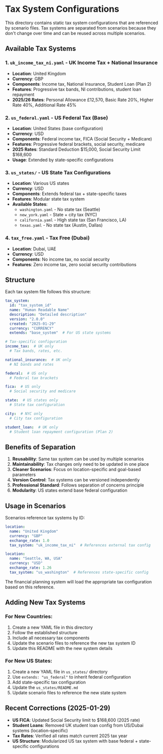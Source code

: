 # Tax System Configurations

This directory contains static tax system configurations that are referenced by scenario files. Tax systems are separated from scenarios because they don't change over time and can be reused across multiple scenarios.

## Available Tax Systems

### 1. **`uk_income_tax_ni.yaml`** - UK Income Tax + National Insurance
- **Location**: United Kingdom
- **Currency**: GBP
- **Components**: Income tax, National Insurance, Student Loan (Plan 2)
- **Features**: Progressive tax bands, NI contributions, student loan repayment
- **2025/26 Rates**: Personal Allowance £12,570, Basic Rate 20%, Higher Rate 40%, Additional Rate 45%

### 2. **`us_federal.yaml`** - US Federal Tax (Base)
- **Location**: United States (base configuration)
- **Currency**: USD
- **Components**: Federal income tax, FICA (Social Security + Medicare)
- **Features**: Progressive federal brackets, social security, medicare
- **2025 Rates**: Standard Deduction $15,000, Social Security Limit $168,600
- **Usage**: Extended by state-specific configurations

### 3. **`us_states/`** - US State Tax Configurations
- **Location**: Various US states
- **Currency**: USD
- **Components**: Extends federal tax + state-specific taxes
- **Features**: Modular state tax system
- **Available States**:
  - `washington.yaml` - No state tax (Seattle)
  - `new_york.yaml` - State + city tax (NYC)
  - `california.yaml` - High state tax (San Francisco, LA)
  - `texas.yaml` - No state tax (Austin, Dallas)

### 4. **`tax_free.yaml`** - Tax Free (Dubai)
- **Location**: Dubai, UAE
- **Currency**: USD
- **Components**: No income tax, no social security
- **Features**: Zero income tax, zero social security contributions

## Structure

Each tax system file follows this structure:

```yaml
tax_system:
  id: "tax_system_id"
  name: "Human Readable Name"
  description: "Detailed description"
  version: "2.0.0"
  created: "2025-01-29"
  currency: "CURRENCY"
  extends: "base_system"  # For US state systems

# Tax-specific configuration
income_tax:  # UK only
  # Tax bands, rates, etc.

national_insurance:  # UK only
  # NI bands and rates

federal:  # US only
  # Federal tax brackets

fica:  # US only
  # Social security and medicare

state:  # US states only
  # State tax configuration

city:  # NYC only
  # City tax configuration

student_loan:  # UK only
  # Student loan repayment configuration (Plan 2)
```

## Benefits of Separation

1. **Reusability**: Same tax system can be used by multiple scenarios
2. **Maintainability**: Tax changes only need to be updated in one place
3. **Cleaner Scenarios**: Focus on location-specific and goal-based parameters
4. **Version Control**: Tax systems can be versioned independently
5. **Professional Standard**: Follows separation of concerns principle
6. **Modularity**: US states extend base federal configuration

## Usage in Scenarios

Scenarios reference tax systems by ID:

```yaml
location:
  name: "United Kingdom"
  currency: "GBP"
  exchange_rate: 1.0
  tax_system: "uk_income_tax_ni"  # References external tax config

location:
  name: "Seattle, WA, USA"
  currency: "USD"
  exchange_rate: 1.26
  tax_system: "us_washington"  # References state-specific config
```

The financial planning system will load the appropriate tax configuration based on this reference.

## Adding New Tax Systems

### For New Countries:
1. Create a new YAML file in this directory
2. Follow the established structure
3. Include all necessary tax components
4. Update the scenario files to reference the new tax system ID
5. Update this README with the new system details

### For New US States:
1. Create a new YAML file in `us_states/` directory
2. Use `extends: "us_federal"` to inherit federal configuration
3. Add state-specific tax configuration
4. Update the `us_states/README.md`
5. Update scenario files to reference the new state system

## Recent Corrections (2025-01-29)

- **US FICA**: Updated Social Security limit to $168,600 (2025 rate)
- **Student Loans**: Removed UK student loan config from US/Dubai systems (location-specific)
- **Tax Rates**: Verified all rates match current 2025 tax year
- **US Structure**: Modularized US tax system with base federal + state-specific configurations 